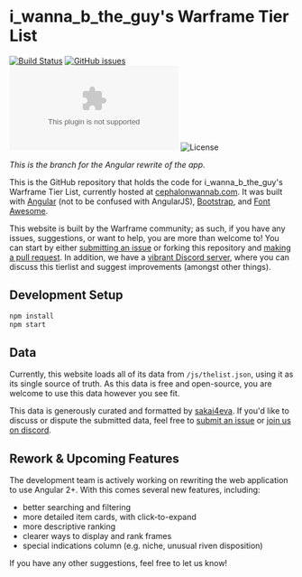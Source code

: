 # i_wanna_b_the_guy's Warframe Tier List

[![Build Status](https://travis-ci.com/weblue/wanna_b_tierlist.svg?branch=master)](https://travis-ci.com/weblue/wanna_b_tierlist)
[![GitHub issues](https://img.shields.io/github/issues/weblue/wanna_b_tierlist)](https://github.com/weblue/wanna_b_tierlist/issues)
[![Website Up/Down](https://img.shields.io/website/https/www.cephalonwannab.com?down_color=lightgrey&down_message=offline&up_color=blue&up_message=online)](https://www.cephalonwannab.com)
![License](https://img.shields.io/github/license/weblue/wanna_b_tierlist)

*This is the branch for the Angular rewrite of the app.*

This is the GitHub repository that holds the code for i_wanna_b_the_guy's Warframe Tier List, currently hosted at [cephalonwannab.com](https://www.cephalonwannab.com/). It was built with [Angular](https://angular.io) (not to be confused with AngularJS), [Bootstrap](https://getbootstrap.com), and [Font Awesome](https://fontawesome.com). 

This website is built by the Warframe community; as such, if you have any issues, suggestions, or want to help, you are more than welcome to! You can start by either [submitting an issue](https://github.com/weblue/wanna_b_tierlist/issues) or forking this repository and [making a pull request](https://github.com/weblue/wanna_b_tierlist/pulls). In addition, we have a [vibrant Discord server](https://discord.gg/Cq3jW27), where you can discuss this tierlist and suggest improvements (amongst other things).


## Development Setup

```sh
npm install
npm start
```

## Data

Currently, this website loads all of its data from `/js/thelist.json`, using it as its single source of truth. As this data is free and open-source, you are welcome to use this data however you see fit.

This data is generously curated and formatted by [sakai4eva](https://reddit.com/u/sakai4eva). If you'd like to discuss or dispute the submitted data, feel free to [submit an issue](https://github.com/weblue/wanna_b_tierlist/issues) or [join us on discord](https://discord.gg/Cq3jW27).

## Rework & Upcoming Features

The development team is actively working on rewriting the web application to use Angular 2+. With this comes several new features, including:

* better searching and filtering
* more detailed item cards, with click-to-expand
* more descriptive ranking
* clearer ways to display and rank frames
* special indications column (e.g. niche, unusual riven disposition)

If you have any other suggestions, feel free to let us know!
